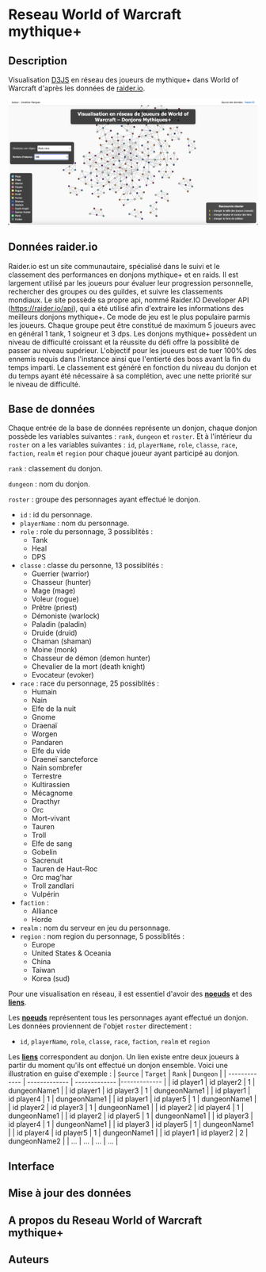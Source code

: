 # Reseau World of Warcraft mythique+

## Description
Visualisation [D3JS](https://d3js.org/) en réseau des joueurs de mythique+ dans World of Warcraft d'après les données de [raider.io](https://raider.io).

![Dashboard view](/figures/dash1.png)

## Données raider.io
Raider.io est un site communautaire, spécialisé dans le suivi et le classement des performances en donjons mythique+ et en raids. Il est largement utilisé par les joueurs pour évaluer leur progression personnelle, rechercher des groupes ou des guildes, et suivre les classements mondiaux. Le site possède sa propre api, nommé Raider.IO Developer API (https://raider.io/api), qui a été utilisé afin d'extraire les informations des meilleurs donjons mythique+. Ce mode de jeu est le plus populaire parmis les joueurs. Chaque groupe peut être constitué de maximum 5 joueurs avec en général 1 tank, 1 soigneur et 3 dps. Les donjons mythique+ possèdent un niveau de difficulté croissant et la réussite du défi offre la possiblité de passer au niveau supérieur. L'objectif pour les joueurs est de tuer 100% des ennemis requis dans l'instance ainsi que l'entierté des boss avant la fin du temps imparti. Le classement est généré en fonction du niveau du donjon et du temps ayant été nécessaire à sa complétion, avec une nette priorité sur le niveau de difficulté.

## Base de données
Chaque entrée de la base de données représente un donjon, chaque donjon possède les variables suivantes : `rank`, `dungeon` et `roster`. Et à l'intérieur du `roster` on a les variables suivantes : `id`, `playerName`, `role`, `classe`, `race`, `faction`, `realm` et `region` pour chaque joueur ayant participé au donjon.

`rank` : classement du donjon.

`dungeon` : nom du donjon.

`roster` : groupe des personnages ayant effectué le donjon.
- `id` : id du personnage.
- `playerName` : nom du personnage.
- `role` : role du personnage, 3 possiblités :
  - Tank
  - Heal
  - DPS
- `classe` : classe du personne, 13 possiblités :
  - Guerrier (warrior)
  - Chasseur (hunter)
  - Mage (mage)
  - Voleur (rogue)
  - Prêtre (priest)
  - Démoniste (warlock)
  - Paladin (paladin)
  - Druide (druid)
  - Chaman (shaman)
  - Moine (monk)
  - Chasseur de démon (demon hunter)
  - Chevalier de la mort (death knight)
  - Evocateur (evoker)
- `race` : race du personnage, 25 possiblités :
  - Humain
  - Nain
  - Elfe de la nuit
  - Gnome
  - Draenaï
  - Worgen
  - Pandaren
  - Elfe du vide
  - Draeneï sancteforce
  - Nain sombrefer
  - Terrestre
  - Kultirassien
  - Mécagnome
  - Dracthyr
  - Orc
  - Mort-vivant
  - Tauren
  - Troll
  - Elfe de sang
  - Gobelin
  - Sacrenuit
  - Tauren de Haut-Roc
  - Orc mag'har
  - Troll zandlari
  - Vulpérin
- `faction` :
  - Alliance
  - Horde
- `realm` : nom du serveur en jeu du personnage.
- `region` : nom region du personnage, 5 possiblités :
  - Europe
  - United States & Oceania
  - China
  - Taiwan
  - Korea (sud)

Pour une visualisation en réseau, il est essentiel d'avoir des <ins>**noeuds**</ins> et des <ins>**liens**</ins>. 

Les <ins>**noeuds**</ins> représentent tous les personnages ayant effectué un donjon. Les données proviennent de l'objet `roster` directement :
- `id`, `playerName`, `role`, `classe`, `race`, `faction`, `realm` et `region`

Les <ins>**liens**</ins> correspondent au donjon. Un lien existe entre deux joueurs à partir du moment qu'ils ont effectué un donjon ensemble. Voici une illustration en guise d'exemple :
| `Source`  | `Target` | `Rank` | `Dungeon` |
| ------------- | ------------- | ------------- |------------- |
| id player1  | id player2  | 1  | dungeonName1 |
| id player1  | id player3  | 1  | dungeonName1 |
| id player1  | id player4  | 1  | dungeonName1 |
| id player1  | id player5  | 1  | dungeonName1 |
| id player2  | id player3  | 1  | dungeonName1 |
| id player2  | id player4  | 1  | dungeonName1 |
| id player2  | id player5  | 1  | dungeonName1 |
| id player3  | id player4  | 1  | dungeonName1 |
| id player3  | id player5  | 1  | dungeonName1 |
| id player4  | id player5  | 1  | dungeonName1 |
| id player1  | id player2  | 2  | dungeonName2 |
| ...  | ...  | ...  | ... |

## Interface

## Mise à jour des données

## A propos du Reseau World of Warcraft mythique+

## Auteurs
